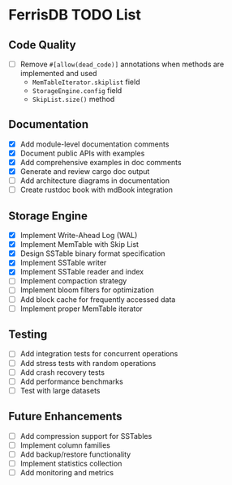 # FerrisDB TODO List

## Code Quality

- [ ] Remove `#[allow(dead_code)]` annotations when methods are implemented and used
  - `MemTableIterator.skiplist` field
  - `StorageEngine.config` field
  - `SkipList.size()` method

## Documentation

- [x] Add module-level documentation comments
- [x] Document public APIs with examples
- [x] Add comprehensive examples in doc comments
- [x] Generate and review cargo doc output
- [ ] Add architecture diagrams in documentation
- [ ] Create rustdoc book with mdBook integration

## Storage Engine

- [x] Implement Write-Ahead Log (WAL)
- [x] Implement MemTable with Skip List
- [x] Design SSTable binary format specification
- [x] Implement SSTable writer
- [x] Implement SSTable reader and index
- [ ] Implement compaction strategy
- [ ] Implement bloom filters for optimization
- [ ] Add block cache for frequently accessed data
- [ ] Implement proper MemTable iterator

## Testing

- [ ] Add integration tests for concurrent operations
- [ ] Add stress tests with random operations
- [ ] Add crash recovery tests
- [ ] Add performance benchmarks
- [ ] Test with large datasets

## Future Enhancements

- [ ] Add compression support for SSTables
- [ ] Implement column families
- [ ] Add backup/restore functionality
- [ ] Implement statistics collection
- [ ] Add monitoring and metrics
